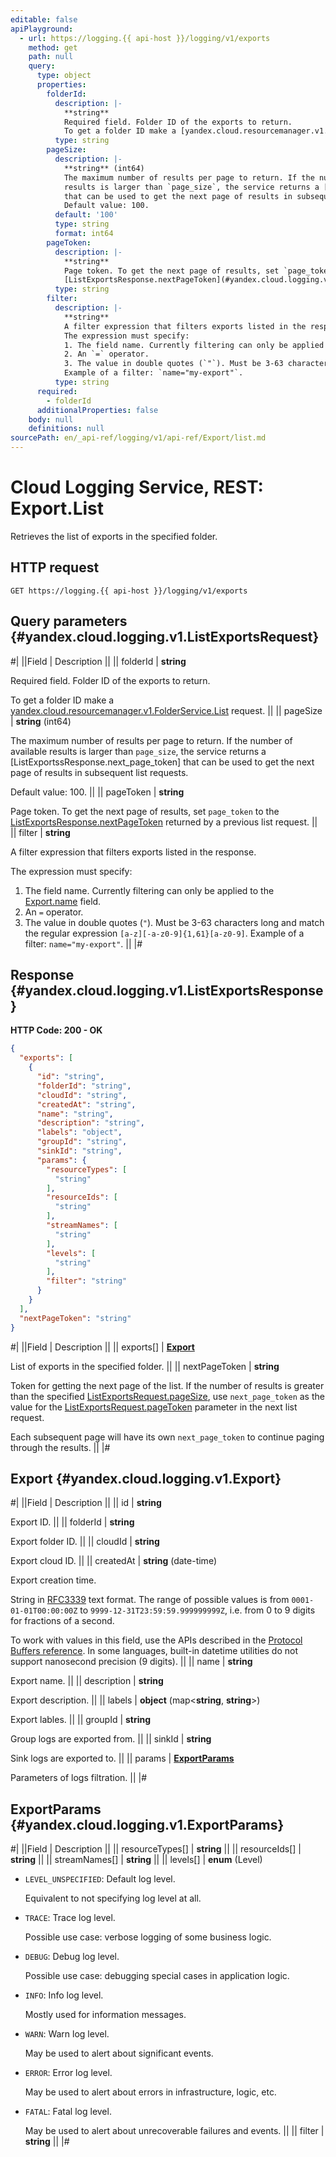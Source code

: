 ```yaml
---
editable: false
apiPlayground:
  - url: https://logging.{{ api-host }}/logging/v1/exports
    method: get
    path: null
    query:
      type: object
      properties:
        folderId:
          description: |-
            **string**
            Required field. Folder ID of the exports to return.
            To get a folder ID make a [yandex.cloud.resourcemanager.v1.FolderService.List](/docs/resource-manager/api-ref/Folder/list#List) request.
          type: string
        pageSize:
          description: |-
            **string** (int64)
            The maximum number of results per page to return. If the number of available
            results is larger than `page_size`, the service returns a [ListExportssResponse.next_page_token]
            that can be used to get the next page of results in subsequent list requests.
            Default value: 100.
          default: '100'
          type: string
          format: int64
        pageToken:
          description: |-
            **string**
            Page token. To get the next page of results, set `page_token` to the
            [ListExportsResponse.nextPageToken](#yandex.cloud.logging.v1.ListExportsResponse) returned by a previous list request.
          type: string
        filter:
          description: |-
            **string**
            A filter expression that filters exports listed in the response.
            The expression must specify:
            1. The field name. Currently filtering can only be applied to the [Export.name](#yandex.cloud.logging.v1.Export) field.
            2. An `=` operator.
            3. The value in double quotes (`"`). Must be 3-63 characters long and match the regular expression `[a-z][-a-z0-9]{1,61}[a-z0-9]`.
            Example of a filter: `name="my-export"`.
          type: string
      required:
        - folderId
      additionalProperties: false
    body: null
    definitions: null
sourcePath: en/_api-ref/logging/v1/api-ref/Export/list.md
---
```


# Cloud Logging Service, REST: Export.List

Retrieves the list of exports in the specified folder.

## HTTP request

```
GET https://logging.{{ api-host }}/logging/v1/exports
```

## Query parameters {#yandex.cloud.logging.v1.ListExportsRequest}

#|
||Field | Description ||
|| folderId | **string**

Required field. Folder ID of the exports to return.

To get a folder ID make a [yandex.cloud.resourcemanager.v1.FolderService.List](/docs/resource-manager/api-ref/Folder/list#List) request. ||
|| pageSize | **string** (int64)

The maximum number of results per page to return. If the number of available
results is larger than `page_size`, the service returns a [ListExportssResponse.next_page_token]
that can be used to get the next page of results in subsequent list requests.

Default value: 100. ||
|| pageToken | **string**

Page token. To get the next page of results, set `page_token` to the
[ListExportsResponse.nextPageToken](#yandex.cloud.logging.v1.ListExportsResponse) returned by a previous list request. ||
|| filter | **string**

A filter expression that filters exports listed in the response.

The expression must specify:
1. The field name. Currently filtering can only be applied to the [Export.name](#yandex.cloud.logging.v1.Export) field.
2. An `=` operator.
3. The value in double quotes (`"`). Must be 3-63 characters long and match the regular expression `[a-z][-a-z0-9]{1,61}[a-z0-9]`.
Example of a filter: `name="my-export"`. ||
|#

## Response {#yandex.cloud.logging.v1.ListExportsResponse}

**HTTP Code: 200 - OK**

```json
{
  "exports": [
    {
      "id": "string",
      "folderId": "string",
      "cloudId": "string",
      "createdAt": "string",
      "name": "string",
      "description": "string",
      "labels": "object",
      "groupId": "string",
      "sinkId": "string",
      "params": {
        "resourceTypes": [
          "string"
        ],
        "resourceIds": [
          "string"
        ],
        "streamNames": [
          "string"
        ],
        "levels": [
          "string"
        ],
        "filter": "string"
      }
    }
  ],
  "nextPageToken": "string"
}
```

#|
||Field | Description ||
|| exports[] | **[Export](#yandex.cloud.logging.v1.Export)**

List of exports in the specified folder. ||
|| nextPageToken | **string**

Token for getting the next page of the list. If the number of results is greater than
the specified [ListExportsRequest.pageSize](#yandex.cloud.logging.v1.ListExportsRequest), use `next_page_token` as the value
for the [ListExportsRequest.pageToken](#yandex.cloud.logging.v1.ListExportsRequest) parameter in the next list request.

Each subsequent page will have its own `next_page_token` to continue paging through the results. ||
|#

## Export {#yandex.cloud.logging.v1.Export}

#|
||Field | Description ||
|| id | **string**

Export ID. ||
|| folderId | **string**

Export folder ID. ||
|| cloudId | **string**

Export cloud ID. ||
|| createdAt | **string** (date-time)

Export creation time.

String in [RFC3339](https://www.ietf.org/rfc/rfc3339.txt) text format. The range of possible values is from
`0001-01-01T00:00:00Z` to `9999-12-31T23:59:59.999999999Z`, i.e. from 0 to 9 digits for fractions of a second.

To work with values in this field, use the APIs described in the
[Protocol Buffers reference](https://developers.google.com/protocol-buffers/docs/reference/overview).
In some languages, built-in datetime utilities do not support nanosecond precision (9 digits). ||
|| name | **string**

Export name. ||
|| description | **string**

Export description. ||
|| labels | **object** (map<**string**, **string**>)

Export lables. ||
|| groupId | **string**

Group logs are exported from. ||
|| sinkId | **string**

Sink logs are exported to. ||
|| params | **[ExportParams](#yandex.cloud.logging.v1.ExportParams)**

Parameters of logs filtration. ||
|#

## ExportParams {#yandex.cloud.logging.v1.ExportParams}

#|
||Field | Description ||
|| resourceTypes[] | **string** ||
|| resourceIds[] | **string** ||
|| streamNames[] | **string** ||
|| levels[] | **enum** (Level)

- `LEVEL_UNSPECIFIED`: Default log level.

  Equivalent to not specifying log level at all.
- `TRACE`: Trace log level.

  Possible use case: verbose logging of some business logic.
- `DEBUG`: Debug log level.

  Possible use case: debugging special cases in application logic.
- `INFO`: Info log level.

  Mostly used for information messages.
- `WARN`: Warn log level.

  May be used to alert about significant events.
- `ERROR`: Error log level.

  May be used to alert about errors in infrastructure, logic, etc.
- `FATAL`: Fatal log level.

  May be used to alert about unrecoverable failures and events. ||
|| filter | **string** ||
|#